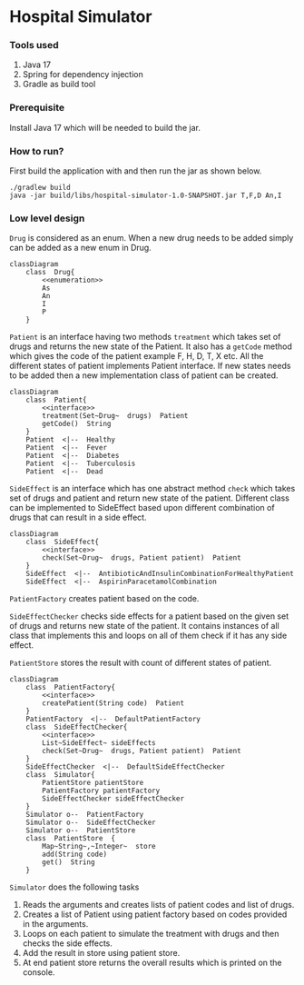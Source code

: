 # Hospital Simulator

### Tools used
1. Java 17
2. Spring for dependency injection
3. Gradle as build tool

### Prerequisite
Install Java 17 which will be needed to build the jar. 

### How to run?
First build the application with and then run the jar as shown below.
```aidl
./gradlew build
java -jar build/libs/hospital-simulator-1.0-SNAPSHOT.jar T,F,D An,I
```

### Low level design

```Drug``` is considered as an enum. When a new drug needs to be added simply can be added as a new enum in Drug.
```mermaid
classDiagram
	class  Drug{
		<<enumeration>>
		As
		An
		I
		P
	}
```
```Patient``` is an interface having two methods ```treatment``` which takes set of drugs and returns the new state of the Patient. It also has a ```getCode``` method which gives the code of the patient example  F, H, D, T, X etc. All the different states of patient implements Patient interface. If new states needs to be added then a new implementation class of patient can be created.
```mermaid
classDiagram
	class  Patient{
		<<interface>>
		treatment(Set~Drug~  drugs)  Patient
		getCode()  String
	}
	Patient  <|--  Healthy
	Patient  <|--  Fever
	Patient  <|--  Diabetes
	Patient  <|--  Tuberculosis
	Patient  <|--  Dead
```
```SideEffect``` is an interface which has one abstract method ```check``` which takes set of drugs and patient and return new state of the patient. Different class can be implemented to SideEffect based upon different combination of drugs that can result in a side effect.
```mermaid
classDiagram
	class  SideEffect{
		<<interface>>
		check(Set~Drug~  drugs, Patient patient)  Patient
	}
	SideEffect  <|--  AntibioticAndInsulinCombinationForHealthyPatient
	SideEffect  <|--  AspirinParacetamolCombination
```

```PatientFactory``` creates patient based on the code.

```SideEffectChecker``` checks side effects for a patient based on the given set of drugs and returns new state of the patient.
It contains instances of all class that implements this and loops on all of them check if it has any side effect.

```PatientStore``` stores the result with count of different states of patient.
```mermaid
classDiagram
	class  PatientFactory{
		<<interface>>
		createPatient(String code)  Patient
	}
	PatientFactory  <|--  DefaultPatientFactory
	class  SideEffectChecker{
		<<interface>>
		List~SideEffect~ sideEffects
		check(Set~Drug~  drugs, Patient patient)  Patient
	}
	SideEffectChecker  <|--  DefaultSideEffectChecker
	class  Simulator{
		PatientStore patientStore
		PatientFactory patientFactory
		SideEffectChecker sideEffectChecker
	}
	Simulator o--  PatientFactory
	Simulator o--  SideEffectChecker
	Simulator o--  PatientStore
	class  PatientStore  {
		Map~String~,~Integer~  store
		add(String code)
		get()  String
	}
```

```Simulator``` does the following tasks
1. Reads the arguments and creates lists of patient codes and list of drugs.
2. Creates a list of Patient using patient factory based on codes provided in the arguments.
3. Loops on each patient to simulate the treatment with drugs and then checks the side effects.
4. Add the result in store using patient store.
5. At end patient store returns the overall results which is printed on the console.

